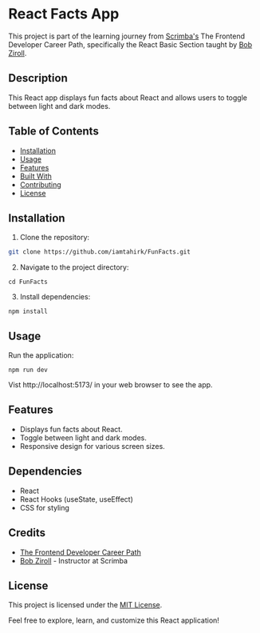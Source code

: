 # React Facts App

This project is part of the learning journey from [Scrimba's](https://scrimba.com/) The Frontend Developer Career Path, specifically the React Basic Section taught by [Bob Ziroll](https://twitter.com/bobziroll).

## Description

This React app displays fun facts about React and allows users to toggle between light and dark modes.

## Table of Contents
- [Installation](#installation)
- [Usage](#usage)
- [Features](#features)
- [Built With](#built-with)
- [Contributing](#contributing)
- [License](#license)

## Installation
1. Clone the repository:
```bash
git clone https://github.com/iamtahirk/FunFacts.git
```

2. Navigate to the project directory:
```
cd FunFacts
```

3. Install dependencies:
```
npm install
```

## Usage
Run the application:
```
npm run dev
```
Vist http://localhost:5173/ in your web browser to see the app.

## Features
- Displays fun facts about React.
- Toggle between light and dark modes.
- Responsive design for various screen sizes.

## Dependencies

- React
- React Hooks (useState, useEffect)
- CSS for styling


## Credits
- [The Frontend Developer Career Path](https://scrimba.com/learn/frontend)
- [Bob Ziroll](https://twitter.com/bobziroll) - Instructor at Scrimba


## License

This project is licensed under the [MIT License](LICENSE).

Feel free to explore, learn, and customize this React application!
